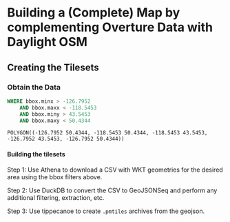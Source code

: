 Building a (Complete) Map by complementing Overture Data with Daylight OSM
===

## Creating the Tilesets

### Obtain the Data

```sql
WHERE bbox.minx > -126.7952
    AND bbox.maxx < -118.5453
    AND bbox.miny > 43.5453
    AND bbox.maxy < 50.4344
```

`POLYGON((-126.7952 50.4344, -118.5453 50.4344, -118.5453 43.5453, -126.7952 43.5453, -126.7952 50.4344))`


#### Building the tilesets

Step 1: Use Athena to download a CSV with WKT geometries for the desired area using the bbox filters above.

Step 2: Use DuckDB to convert the CSV to GeoJSONSeq and perform any additional filtering, extraction, etc.

Step 3: Use tippecanoe to create `.pmtiles` archives from the geojson.
